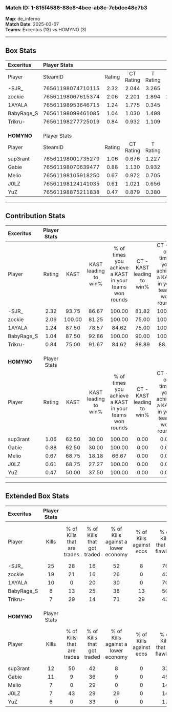 ### Match ID: 1-815f4586-88c8-4bee-ab8c-7cbdce48e7b3  
**Map**: de_inferno  
**Match Date**: 2025-03-07  
**Teams**: Exceritus (13) vs HOMYNO (3)  

---  

## Box Stats  

| **Exceritus** | Player Stats      |        |           |          |        |       |       |         |        |      |     |
| :- | :- | :-: | :-: | :-: | :-: | :-: | :-: | :-: | :-: | :-: | :-: |
| Player        | SteamID           | Rating | CT Rating | T Rating |  KAST  |  ADR  | Kills | Assists | Deaths | K/D  | HS% |
| -SJR_         | 76561198074710115 |  2.32  |   2.044   |  3.265   | 93.75  | 112.8 |  25   |    4    |   5    | 5.00 | 36  |
| zockie        | 76561198067615374 |  2.06  |   2.201   |  1.894   | 100.00 | 130.3 |  19   |    9    |   7    | 2.71 | 47  |
| 1AYALA        | 76561198953646715 |  1.24  |   1.775   |  0.345   | 87.50  | 81.9  |  10   |   11    |   10   | 1.00 | 20  |
| BabyRage_S    | 76561198099461085 |  1.04  |   1.030   |  1.498   | 87.50  | 56.1  |   8   |    5    |   9    | 0.89 | 62  |
| Trikru-       | 76561198277725019 |  0.84  |   0.932   |  1.109   | 75.00  | 68.3  |   7   |    6    |   12   | 0.58 | 42  |
|               |                   |        |           |          |        |       |       |         |        |      |     |
|               |                   |        |           |          |        |       |       |         |        |      |     |
|               |                   |        |           |          |        |       |       |         |        |      |     |
| **HOMYNO**    | Player Stats      |        |           |          |        |       |       |         |        |      |     |
| Player        | SteamID           | Rating | CT Rating | T Rating |  KAST  |  ADR  | Kills | Assists | Deaths | K/D  | HS% |
| sup3rant      | 76561198001735279 |  1.06  |   0.676   |  1.227   | 62.50  | 90.5  |  12   |    0    |   12   | 1.00 | 75  |
| Gabie         | 76561198070639477 |  0.88  |   1.130   |  0.932   | 62.50  | 59.4  |  11   |    2    |   13   | 0.85 | 72  |
| Melio         | 76561198105918250 |  0.67  |   0.972   |  0.705   | 68.75  | 57.3  |   7   |    2    |   14   | 0.50 | 71  |
| J0LZ          | 76561198124141035 |  0.61  |   1.021   |  0.656   | 68.75  | 56.4  |   7   |    4    |   16   | 0.44 | 57  |
| YuZ           | 76561198875211838 |  0.47  |   0.879   |  0.380   | 50.00  | 56.7  |   6   |    1    |   14   | 0.43 | 33  |
---  

## Contribution Stats  

| **Exceritus** | Player Stats |        |                      |                                                        |                           |                                                             |                          |                                                            |
| :- | :-: | :-: | :-: | :-: | :-: | :-: | :-: | :-: |
| Player        |    Rating    |  KAST  | KAST leading to win% | % of times you achieve a KAST in your teams won rounds | CT - KAST leading to win% | CT - % of times you achieve a KAST in your teams won rounds | T - KAST leading to win% | T - % of times you achieve a KAST in your teams won rounds |
| -SJR_         |     2.32     | 93.75  |        86.67         |                         100.00                         |           81.82           |                           100.00                            |          100.00          |                           100.00                           |
| zockie        |     2.06     | 100.00 |        81.25         |                         100.00                         |           75.00           |                           100.00                            |          100.00          |                           100.00                           |
| 1AYALA        |     1.24     | 87.50  |        78.57         |                         84.62                          |           75.00           |                           100.00                            |          100.00          |                           50.00                            |
| BabyRage_S    |     1.04     | 87.50  |        92.86         |                         100.00                         |           90.00           |                           100.00                            |          100.00          |                           100.00                           |
| Trikru-       |     0.84     | 75.00  |        91.67         |                         84.62                          |           88.89           |                            88.89                            |          100.00          |                           75.00                            |
|               |              |        |                      |                                                        |                           |                                                             |                          |                                                            |
|               |              |        |                      |                                                        |                           |                                                             |                          |                                                            |
|               |              |        |                      |                                                        |                           |                                                             |                          |                                                            |
| **HOMYNO**    | Player Stats |        |                      |                                                        |                           |                                                             |                          |                                                            |
| Player        |    Rating    |  KAST  | KAST leading to win% | % of times you achieve a KAST in your teams won rounds | CT - KAST leading to win% | CT - % of times you achieve a KAST in your teams won rounds | T - KAST leading to win% | T - % of times you achieve a KAST in your teams won rounds |
| sup3rant      |     1.06     | 62.50  |        30.00         |                         100.00                         |           0.00            |                            0.00                             |          42.86           |                           100.00                           |
| Gabie         |     0.88     | 62.50  |        30.00         |                         100.00                         |           0.00            |                            0.00                             |          37.50           |                           100.00                           |
| Melio         |     0.67     | 68.75  |        18.18         |                         66.67                          |           0.00            |                            0.00                             |          25.00           |                           66.67                            |
| J0LZ          |     0.61     | 68.75  |        27.27         |                         100.00                         |           0.00            |                            0.00                             |          42.86           |                           100.00                           |
| YuZ           |     0.47     | 50.00  |        37.50         |                         100.00                         |           0.00            |                            0.00                             |          50.00           |                           100.00                           |
---  

## Extended Box Stats  

| **Exceritus** | Player Stats |                            |                            |                                    |                         |                              |                                 |        |                             |                                     |                          |                               |                            |
| :- | :-: | :-: | :-: | :-: | :-: | :-: | :-: | :-: | :-: | :-: | :-: | :-: | :-: |
| Player        |    Kills     | % of Kills that are trades | % of Kills that got traded | % of Kills against a lower economy | % of Kills against ecos | % of Kills that are flawless | % of Kills that are close duels | Deaths | % of Deaths that get traded | % of Deaths against a lower economy | % of Deaths against ecos | % of Deaths that are flawless | % of Deaths that are close |
| -SJR_         |      25      |             28             |             16             |                 52                 |            8            |              76              |                4                |   5    |             20              |                 20                  |            0             |              40               |             0              |
| zockie        |      19      |             21             |             16             |                 26                 |            0            |              42              |                0                |   7    |             29              |                 43                  |            14            |              29               |             0              |
| 1AYALA        |      10      |             0              |             20             |                 30                 |            0            |              70              |                0                |   10   |             50              |                 40                  |            0             |              10               |             0              |
| BabyRage_S    |      8       |             13             |             25             |                 38                 |           13            |              50              |                0                |   9    |             33              |                 44                  |            0             |              44               |             0              |
| Trikru-       |      7       |             29             |             14             |                 71                 |           29            |              43              |                0                |   12   |             33              |                 42                  |            0             |              25               |             25             |
|               |              |                            |                            |                                    |                         |                              |                                 |        |                             |                                     |                          |                               |                            |
|               |              |                            |                            |                                    |                         |                              |                                 |        |                             |                                     |                          |                               |                            |
|               |              |                            |                            |                                    |                         |                              |                                 |        |                             |                                     |                          |                               |                            |
| **HOMYNO**    | Player Stats |                            |                            |                                    |                         |                              |                                 |        |                             |                                     |                          |                               |                            |
| Player        |    Kills     | % of Kills that are trades | % of Kills that got traded | % of Kills against a lower economy | % of Kills against ecos | % of Kills that are flawless | % of Kills that are close duels | Deaths | % of Deaths that get traded | % of Deaths against a lower economy | % of Deaths against ecos | % of Deaths that are flawless | % of Deaths that are close |
| sup3rant      |      12      |             50             |             42             |                 8                  |            0            |              33              |                8                |   12   |              8              |                  0                  |            0             |              42               |             0              |
| Gabie         |      11      |             9              |             36             |                 9                  |            0            |              45              |                0                |   13   |             23              |                  0                  |            0             |              69               |             0              |
| Melio         |      7       |             0              |             29             |                 0                  |            0            |              14              |                0                |   14   |             21              |                  0                  |            0             |              71               |             7              |
| J0LZ          |      7       |             43             |             29             |                 29                 |            0            |              14              |                0                |   16   |             25              |                  6                  |            0             |              56               |             0              |
| YuZ           |      6       |             0              |             33             |                 0                  |            0            |              17              |               33                |   14   |              7              |                  0                  |            0             |              57               |             0              |
